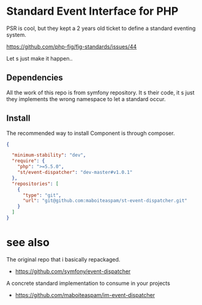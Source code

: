 # Standard Event Interface for PHP

PSR is cool, but they kept a 2 years old ticket to define a standard eventing system.

https://github.com/php-fig/fig-standards/issues/44

Let s just make it happen..

## Dependencies

All the work of this repo is from symfony repository. It s their code,
it s just they implements the wrong namespace
to let a standard occur.

## Install

The recommended way to install Component is through composer.

```json
{

  "minimum-stability": "dev",
  "require": {
    "php": ">=5.5.0",
    "st/event-dispatcher": "dev-master#v1.0.1"
  },
  "repositories": [
    {
      "type": "git",
      "url": "git@github.com:maboiteaspam/st-event-dispatcher.git"
    }
  ]
}

```

# see also

The original repo that i basically repackaged.

- https://github.com/symfony/event-dispatcher

A concrete standard implementation to consume in your projects

- https://github.com/maboiteaspam/im-event-dispatcher
